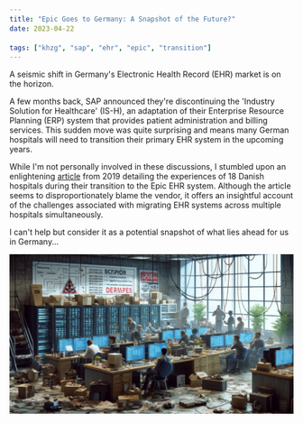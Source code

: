 ```yaml
---
title: "Epic Goes to Germany: A Snapshot of the Future?"
date: 2023-04-22

tags: ["khzg", "sap", "ehr", "epic", "transition"]
---
```

A seismic shift in Germany's Electronic Health Record (EHR) market is on the horizon.

A few months back, SAP announced they're discontinuing the 'Industry Solution for Healthcare' (IS-H), an adaptation of their Enterprise Resource Planning (ERP) system that provides patient administration and billing services. This sudden move was quite surprising and means many German hospitals will need to transition their primary EHR system in the upcoming years.

While I'm not personally involved in these discussions, I stumbled upon an enlightening [article](https://www.politico.com/story/2019/06/06/epic-denmark-health-1510223) from 2019 detailing the experiences of 18 Danish hospitals during their transition to the Epic EHR system. Although the article seems to disproportionately blame the vendor, it offers an insightful account of the challenges associated with migrating EHR systems across multiple hospitals simultaneously.

I can't help but consider it as a potential snapshot of what lies ahead for us in Germany...

![What did we do here?](./what-did-we-do.png "What did we do here?")
